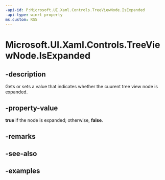 ```yaml
---
-api-id: P:Microsoft.UI.Xaml.Controls.TreeViewNode.IsExpanded
-api-type: winrt property
ms.custom: RS5
---
```

<!-- Property syntax.
public bool IsExpanded { get;  set; }
-->

# Microsoft.UI.Xaml.Controls.TreeViewNode.IsExpanded


## -description

Gets or sets a value that indicates whether the cuurent tree view node is expanded.


## -property-value

**true** if the node is expanded; otherwise, **false**.


## -remarks


## -see-also


## -examples


